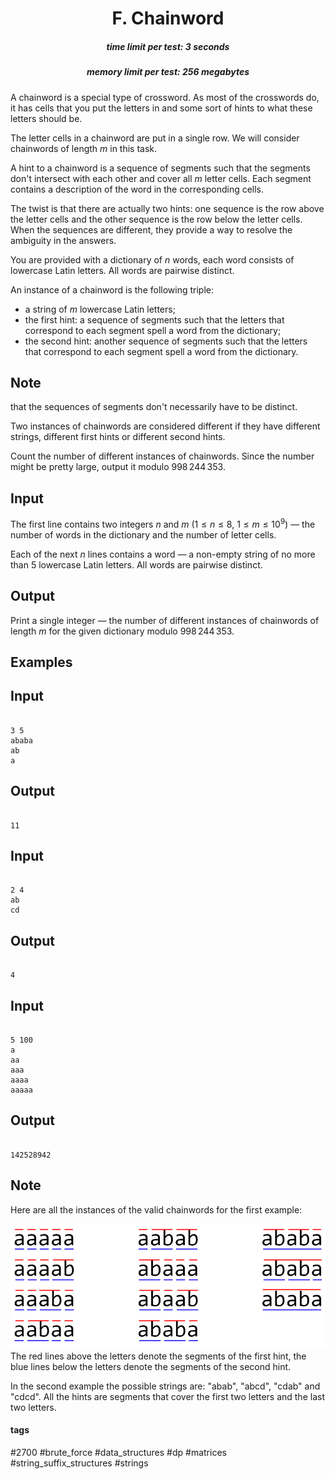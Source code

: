<h1 style='text-align: center;'> F. Chainword</h1>

<h5 style='text-align: center;'>time limit per test: 3 seconds</h5>
<h5 style='text-align: center;'>memory limit per test: 256 megabytes</h5>

A chainword is a special type of crossword. As most of the crosswords do, it has cells that you put the letters in and some sort of hints to what these letters should be.

The letter cells in a chainword are put in a single row. We will consider chainwords of length $m$ in this task.

A hint to a chainword is a sequence of segments such that the segments don't intersect with each other and cover all $m$ letter cells. Each segment contains a description of the word in the corresponding cells.

The twist is that there are actually two hints: one sequence is the row above the letter cells and the other sequence is the row below the letter cells. When the sequences are different, they provide a way to resolve the ambiguity in the answers.

You are provided with a dictionary of $n$ words, each word consists of lowercase Latin letters. All words are pairwise distinct.

An instance of a chainword is the following triple: 

* a string of $m$ lowercase Latin letters;
* the first hint: a sequence of segments such that the letters that correspond to each segment spell a word from the dictionary;
* the second hint: another sequence of segments such that the letters that correspond to each segment spell a word from the dictionary.

## Note

 that the sequences of segments don't necessarily have to be distinct.

Two instances of chainwords are considered different if they have different strings, different first hints or different second hints.

Count the number of different instances of chainwords. Since the number might be pretty large, output it modulo $998\,244\,353$.

## Input

The first line contains two integers $n$ and $m$ ($1 \le n \le 8$, $1 \le m \le 10^9$) — the number of words in the dictionary and the number of letter cells.

Each of the next $n$ lines contains a word — a non-empty string of no more than $5$ lowercase Latin letters. All words are pairwise distinct. 

## Output

Print a single integer — the number of different instances of chainwords of length $m$ for the given dictionary modulo $998\,244\,353$.

## Examples

## Input


```

3 5
ababa
ab
a

```
## Output


```

11

```
## Input


```

2 4
ab
cd

```
## Output


```

4

```
## Input


```

5 100
a
aa
aaa
aaaa
aaaaa

```
## Output


```

142528942

```
## Note

Here are all the instances of the valid chainwords for the first example: 

 ![](images/734575fe874c64a4857f821627aa6847ee50e306.png) The red lines above the letters denote the segments of the first hint, the blue lines below the letters denote the segments of the second hint.

In the second example the possible strings are: "abab", "abcd", "cdab" and "cdcd". All the hints are segments that cover the first two letters and the last two letters.



#### tags 

#2700 #brute_force #data_structures #dp #matrices #string_suffix_structures #strings 